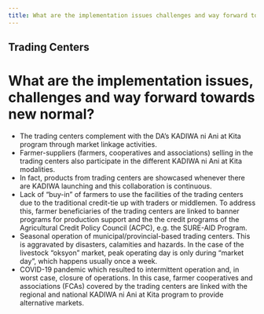 ```yaml
---
title: What are the implementation issues challenges and way forward towards new normal
---
```


## Trading Centers

# What are the implementation issues, challenges and way forward towards new normal?


 - The trading centers complement with the DA’s KADIWA ni Ani at Kita program through market linkage activities.
 - Farmer-suppliers (farmers, cooperatives and associations) selling in the trading centers also participate in the different KADIWA ni Ani at Kita modalities.
 - In fact, products from trading centers are showcased whenever there are KADIWA launching and this collaboration is continuous.
 - Lack of “buy-in” of farmers to use the facilities of the trading centers due to the traditional credit-tie up with traders or middlemen. To address this, farmer beneficiaries of the trading centers are linked to banner programs for production support and the the credit programs of the Agricultural Credit Policy Council (ACPC), e.g. the SURE-AID Program.
 - Seasonal operation of municipal/provincial-based trading centers. This is aggravated by disasters, calamities and hazards. In the case of the livestock “oksyon” market, peak operating day is only during “market day”, which happens usually once a week.
 - COVID-19 pandemic which resulted to intermittent operation and, in worst case, closure of operations. In this case, farmer cooperatives and associations (FCAs) covered by the trading centers are linked with the regional and national KADIWA ni Ani at Kita program to provide alternative markets.
